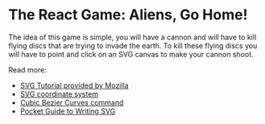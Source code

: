 # The React Game: Aliens, Go Home!

The idea of this game is simple, you will have a cannon and will have to kill flying discs that are trying to invade the earth. To kill these flying discs you will have to point and click on an SVG canvas to make your cannon shoot.

Read more:

* [SVG Tutorial provided by Mozilla](https://developer.mozilla.org/en-US/docs/Web/SVG/Tutorial)
* [SVG coordinate system](https://www.sarasoueidan.com/blog/svg-coordinate-systems/)
* [Cubic Bezier Curves command](https://developer.mozilla.org/en-US/docs/Web/SVG/Tutorial/Paths#Bezier_Curves)
* [Pocket Guide to Writing SVG](http://svgpocketguide.com/book/)
